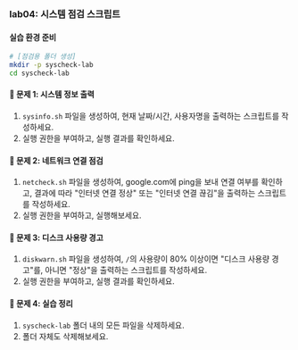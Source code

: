 ### lab04: 시스템 점검 스크립트

#### 실습 환경 준비

```bash
# [점검용 폴더 생성]
mkdir -p syscheck-lab
cd syscheck-lab
```

#### 📝 문제 1: 시스템 정보 출력

1. `sysinfo.sh` 파일을 생성하여, 현재 날짜/시간, 사용자명을 출력하는 스크립트를 작성하세요.
2. 실행 권한을 부여하고, 실행 결과를 확인하세요.

#### 📝 문제 2: 네트워크 연결 점검

1. `netcheck.sh` 파일을 생성하여, google.com에 ping을 보내 연결 여부를 확인하고, 결과에 따라 "인터넷 연결 정상" 또는 "인터넷 연결 끊김"을 출력하는 스크립트를 작성하세요.
2. 실행 권한을 부여하고, 실행해보세요.

#### 📝 문제 3: 디스크 사용량 경고

1. `diskwarn.sh` 파일을 생성하여, `/`의 사용량이 80% 이상이면 "디스크 사용량 경고"를, 아니면 "정상"을 출력하는 스크립트를 작성하세요.
2. 실행 권한을 부여하고, 실행 결과를 확인하세요.

#### 📝 문제 4: 실습 정리

1. `syscheck-lab` 폴더 내의 모든 파일을 삭제하세요.
2. 폴더 자체도 삭제해보세요.
